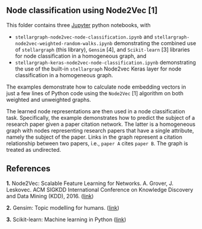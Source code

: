 ## Node classification using Node2Vec [1]

This folder contains three [Jupyter](http://jupyter.org/) python notebooks, with
- `stellargraph-node2vec-node-classification.ipynb` and `stellargraph-node2vec-weighted-random-walks.ipynb` demonstrating the combined use of
`stellargraph` (this library), `Gensim` [4], and `Scikit-learn` [3] libraries for node classification in a
homogeneous graph, and
- `stellargraph-keras-node2vec-node-classification.ipynb` demonstrating the use of the built-in `stellargraph` Node2vec Keras layer for node classification in a homogeneous graph.

The examples demonstrate how to calculate node embedding vectors in just a few lines of Python code using the
`Node2Vec` [1] algorithm on both weighted and unweighted graphs.

The learned node representations are then used in a node classification task. Specifically, the example demonstrates
how to predict the subject of a research paper given a paper citation network. The latter is a homogeneous graph
with nodes representing research papers that have a single attribute, namely the subject of the paper. Links in the
graph represent a citation relationship between two papers, i.e., `paper A` cites `paper B`. The graph is
treated as undirected.

## References

**1.** Node2Vec: Scalable Feature Learning for Networks. A. Grover, J. Leskovec. ACM SIGKDD International Conference
on Knowledge Discovery and Data Mining (KDD), 2016. ([link](https://snap.stanford.edu/node2vec/))

**2.** Gensim: Topic modelling for humans. ([link](https://radimrehurek.com/gensim/))

**3.** Scikit-learn: Machine learning in Python ([link](http://scikit-learn.org/stable/))

